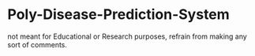 # Poly-Disease-Prediction-System
not meant for Educational or Research purposes, refrain from making any sort of comments.
